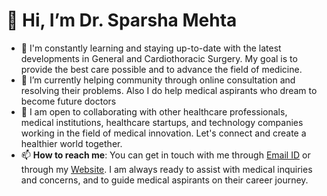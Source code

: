 # 👋 Hi, I’m Dr. Sparsha Mehta
- 🔬 I'm constantly learning and staying up-to-date with the latest developments in General and Cardiothoracic Surgery. My goal is to provide the best care possible and to advance the field of medicine.
- 🌱 I’m currently helping community through online consultation and resolving their problems. Also I do help medical aspirants who dream to become future doctors
- 💼 I am open to collaborating with other healthcare professionals, medical institutions, healthcare startups, and technology companies working in the field of medical innovation. Let's connect and create a healthier world together.
- 📫 **How to reach me**: You can get in touch with me through [Email ID](mailto:sparshamehta1133@gmail.com) or through my [Website](https://sparsha-mehta.github.io/). I am always ready to assist with medical inquiries and concerns, and to guide medical aspirants on their career journey.

<!---
Sparsha-mehta/Sparsha-mehta is a ✨ special ✨ repository because its `README.md` (this file) appears on your GitHub profile.
You can click the Preview link to take a look at your changes.
--->
